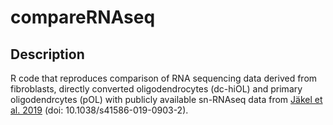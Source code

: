 # compareRNAseq

## Description

R code that reproduces comparison of RNA sequencing data derived from fibroblasts, directly converted oligodendrocytes (dc-hiOL) and primary oligodendrcytes (pOL) with publicly available sn-RNAseq data from [Jäkel et al. 2019](https://pubmed.ncbi.nlm.nih.gov/30747918/) (doi: 10.1038/s41586-019-0903-2).
